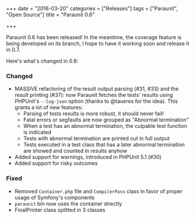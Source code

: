 +++
date = "2016-03-20"
categories = ["Releases"]
tags = ["Paraunit", "Open Source"]
title = "Paraunit 0.6"

+++

Paraunit 0.6 has been released! In the meantime, the coverage feature is being developed on its branch, I hope to have
it working soon and release it in 0.7.
<!--more-->

Here's what's changed in 0.6:

### Changed

* MASSIVE refactoring of the result output parsing (#31, #33) and the result printing (#37): now Paraunit fetches the 
  tests' results using PHPUnit's `--log-json` option (thanks to @taueres for the idea).
  This grants a lot of new features:
  * Parsing of tests results is more robust, it should never fail!
  * Fatal errors or segfaults are now grouped as "Abnormal termination"
  * When a test has an abnormal termination, the culpable test function is indicated
  * Tests with abnormal termination are printed out in full output
  * Tests executed in a test class that has a later abnormal termination are showed and counted in results anyhow
* Added support for warnings, introduced in PHPUnit 5.1 (#30)
* Added support for risky outcomes

### Fixed

* Removed `Container.php` file and `CompilerPass` class in favor of proper usage of Symfony's components
* `paraunit` bin now uses the container directly
* FinalPrinter class splitted in 3 classes 

